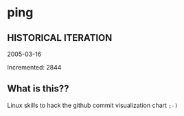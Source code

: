 # ping

## HISTORICAL ITERATION
2005-03-16

Incremented: 2844

## What is this?? 
Linux skills to hack the github commit visualization chart `;-)`
